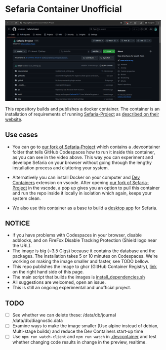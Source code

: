 # Sefaria Container Unofficial

![Running Sefaria inside Codespaces](https://github.com/orxaicom/Sefaria-Container-Unofficial/blob/09cc909500e0b5ddab30415fae38a68ae4883b95/video.gif)

This repository builds and publishes a docker container.
The container is an installation of requirements of running
[Sefaria-Project](https://github.com/Sefaria/Sefaria-Project) as
[described on their website](https://developers.sefaria.org/docs/local-installation-instructions).

## Use cases
* You can go to [our fork of Sefaria-Project](https://github.com/orxaicom/Sefaria-Project)
  which contains a .devcontainer folder that tells GitHub Codespaces how to run it
  inside this container, as you can see in the video above. This way you can experiment
  and develope Sefaria on your browser without going through the lengthy installation
  process and cluttering your system.

* Alternatively you can install Docker on your computer and
  [Dev Containers](https://marketplace.visualstudio.com/items?itemName=ms-vscode-remote.remote-containers)
  extension on vscode. After opening
  [our fork of Sefaria-Project](https://github.com/orxaicom/Sefaria-Project)
  in the vscode, a pop up gives you an option to pull this container and
  run the repo inside it locally in isolation which again, keeps your system clean.

* We also use this container as a base to build a
  [desktop app](https://github.com/orxaicom/Sefaria-Desktop-Unofficial)
  for Sefaria.

## NOTICE
* If you have problems with Codespaces in your browser, disable adblocks,
  and on FireFox Disable Tracking Protection (Shield logo near the URL).
* The image is big (~3.5 Gigs) because it contains the database
  and the packages. The installation takes 5 or 10 minutes on Codespaces.
  We're working on making the image smaller and faster, see TODO bellow.
* This repo publishes the image to ghcr (GitHub Container Registry),
  [link](https://github.com/orxaicom/Sefaria-Container-Unofficial/pkgs/container/sefaria-container-unofficial)
  on the right hand side of this page.
* The main script that builds the images is
  [install_dependencies.sh](https://github.com/orxaicom/Sefaria-Container-Unofficial/blob/main/deps/install_dependencies.sh)
* All suggestions are welcomed, open an issue.
* This is still an ongoing experimental and unofficial project.

## TODO
* [ ] See whether we can delete these: /data/db/journal /data/db/diagnostic.data
* [ ] Examine ways to make the image smaller (Use alpine instead of debian, Multi-stage builds)
      and reduce the Dev Containers start-up time
* [ ] Use `npm run watch-client` and `npm run watch` in
      [.devcontainer](https://github.com/orxaicom/Sefaria-Project/blob/master/.devcontainer/postCreate.sh)
      and test whether changing code results in change in the preview, realtime.
